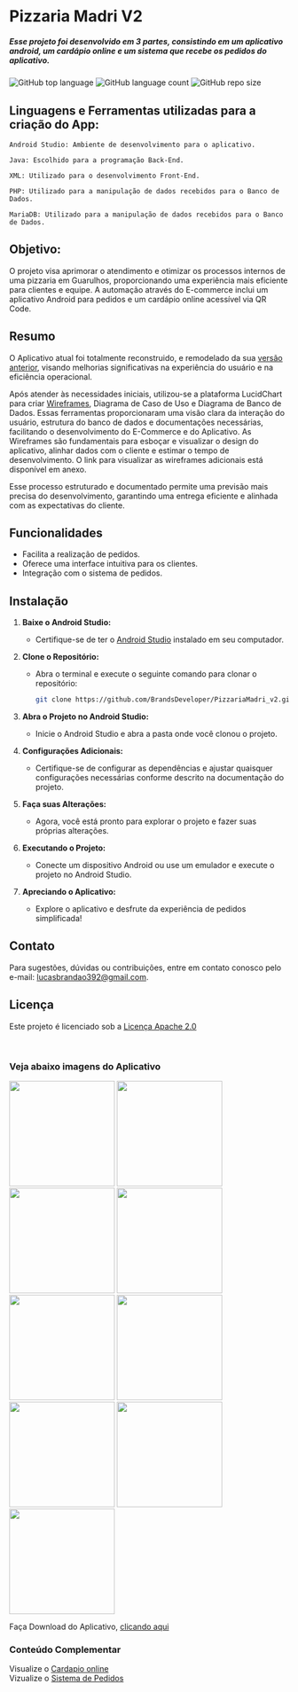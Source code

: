 # Pizzaria Madri V2

##### Esse projeto foi desenvolvido em 3 partes, consistindo em um aplicativo android, um cardápio online e um sistema que recebe os pedidos do aplicativo.

![GitHub top language](https://img.shields.io/github/languages/top/BrandsDeveloper/PizzariaMadri_v2) ![GitHub language count](https://img.shields.io/github/languages/count/BrandsDeveloper/PizzariaMadri_v2) ![GitHub repo size](https://img.shields.io/github/repo-size/BrandsDeveloper/PizzariaMadri_v2)

## Linguagens e Ferramentas utilizadas para a criação do App: 
```
Android Studio: Ambiente de desenvolvimento para o aplicativo.
```
```
Java: Escolhido para a programação Back-End.
```
```
XML: Utilizado para o desenvolvimento Front-End.
```
```
PHP: Utilizado para a manipulação de dados recebidos para o Banco de Dados.
```
```
MariaDB: Utilizado para a manipulação de dados recebidos para o Banco de Dados.
```

## Objetivo:

O projeto visa aprimorar o atendimento e otimizar os processos internos de uma pizzaria em Guarulhos, proporcionando uma experiência mais eficiente para clientes e equipe. A automação através do E-commerce inclui um aplicativo Android para pedidos e um cardápio online acessível via QR Code.

## Resumo

O Aplicativo atual foi totalmente reconstruido, e remodelado da sua [versão anterior](https://github.com/BrandsDeveloper/App_PizzariaMadri), visando melhorias significativas na experiência do usuário e na eficiência operacional.

Após atender às necessidades iniciais, utilizou-se a plataforma LucidChart para criar [Wireframes](https://drive.google.com/drive/folders/10O1wmF-r5OL6ELz-zgBrcK71APyZuE9_?usp=sharing), Diagrama de Caso de Uso e Diagrama de Banco de Dados. Essas ferramentas proporcionaram uma visão clara da interação do usuário, estrutura do banco de dados e documentações necessárias, facilitando o desenvolvimento do E-Commerce e do Aplicativo. As Wireframes são fundamentais para esboçar e visualizar o design do aplicativo, alinhar dados com o cliente e estimar o tempo de desenvolvimento. O link para visualizar as wireframes adicionais está disponível em anexo.

Esse processo estruturado e documentado permite uma previsão mais precisa do desenvolvimento, garantindo uma entrega eficiente e alinhada com as expectativas do cliente.

## Funcionalidades

* Facilita a realização de pedidos.
* Oferece uma interface intuitiva para os clientes.
* Integração com o sistema de pedidos.

## Instalação

1. **Baixe o Android Studio:**
   - Certifique-se de ter o [Android Studio](https://developer.android.com/studio) instalado em seu computador.
  
2. **Clone o Repositório:**
   - Abra o terminal e execute o seguinte comando para clonar o repositório:
     ```bash
     git clone https://github.com/BrandsDeveloper/PizzariaMadri_v2.git
     ```

3. **Abra o Projeto no Android Studio:**
   - Inicie o Android Studio e abra a pasta onde você clonou o projeto.

4. **Configurações Adicionais:**
   - Certifique-se de configurar as dependências e ajustar quaisquer configurações necessárias conforme descrito na documentação do projeto.

5. **Faça suas Alterações:**
   - Agora, você está pronto para explorar o projeto e fazer suas próprias alterações.

6. **Executando o Projeto:**
   - Conecte um dispositivo Android ou use um emulador e execute o projeto no Android Studio.

7. **Apreciando o Aplicativo:**
   - Explore o aplicativo e desfrute da experiência de pedidos simplificada!


## Contato
Para sugestões, dúvidas ou contribuições, entre em contato conosco pelo e-mail: lucasbrandao392@gmail.com.

## Licença

Este projeto é licenciado sob a [Licença Apache 2.0](https://github.com/BrandsDeveloper/PizzariaMadri_v2/blob/master/LICENSE)

<br>

### Veja abaixo imagens do Aplicativo

<img alt="" src="https://github.com/BrandsDeveloper/PizzariaMadri_v2/blob/master/screen/Screenshot_2023-10-01-13-01-27-330_com.cursoandroid.pizzariamadri_tcc.jpg" width="190"> <img alt="" src="https://github.com/BrandsDeveloper/PizzariaMadri_v2/blob/master/screen/Screenshot_2023-10-01-13-01-32-482_com.cursoandroid.pizzariamadri_tcc.jpg" width="190"> <img alt="" src="https://github.com/BrandsDeveloper/PizzariaMadri_v2/blob/master/screen/Screenshot_2023-10-01-13-02-08-811_com.cursoandroid.pizzariamadri_tcc.jpg" width="190"> <img alt="" src="https://github.com/BrandsDeveloper/PizzariaMadri_v2/blob/master/screen/Screenshot_2023-10-01-13-02-14-070_com.cursoandroid.pizzariamadri_tcc.jpg" width="190"> <img alt="" src="https://github.com/BrandsDeveloper/PizzariaMadri_v2/blob/master/screen/Screenshot_2023-10-01-13-02-18-703_com.cursoandroid.pizzariamadri_tcc.jpg" width="190"> <img alt="" src="https://github.com/BrandsDeveloper/PizzariaMadri_v2/blob/master/screen/Screenshot_2023-10-01-13-02-22-009_com.cursoandroid.pizzariamadri_tcc.jpg" width="190"> <img alt="" src="https://github.com/BrandsDeveloper/PizzariaMadri_v2/blob/master/screen/Screenshot_2023-10-01-13-02-26-015_com.cursoandroid.pizzariamadri_tcc.jpg" width="190"> <img alt="" src="https://github.com/BrandsDeveloper/PizzariaMadri_v2/blob/master/screen/Screenshot_2023-10-01-13-02-35-329_com.cursoandroid.pizzariamadri_tcc.jpg" width="190"> <img alt="" src="https://github.com/BrandsDeveloper/PizzariaMadri_v2/blob/master/screen/Screenshot_2023-10-01-13-03-07-860_com.cursoandroid.pizzariamadri_tcc.jpg" width="190">


Faça Download do Aplicativo, [clicando aqui](https://github.com/BrandsDeveloper/PizzariaMadri_v2/blob/master/Pizzaria%20Madri.apk)

### Conteúdo Complementar
Visualize o [Cardapio online](https://github.com/BrandsDeveloper/CardapioOnline)
<br>
Vizualize o [Sistema de Pedidos]()

